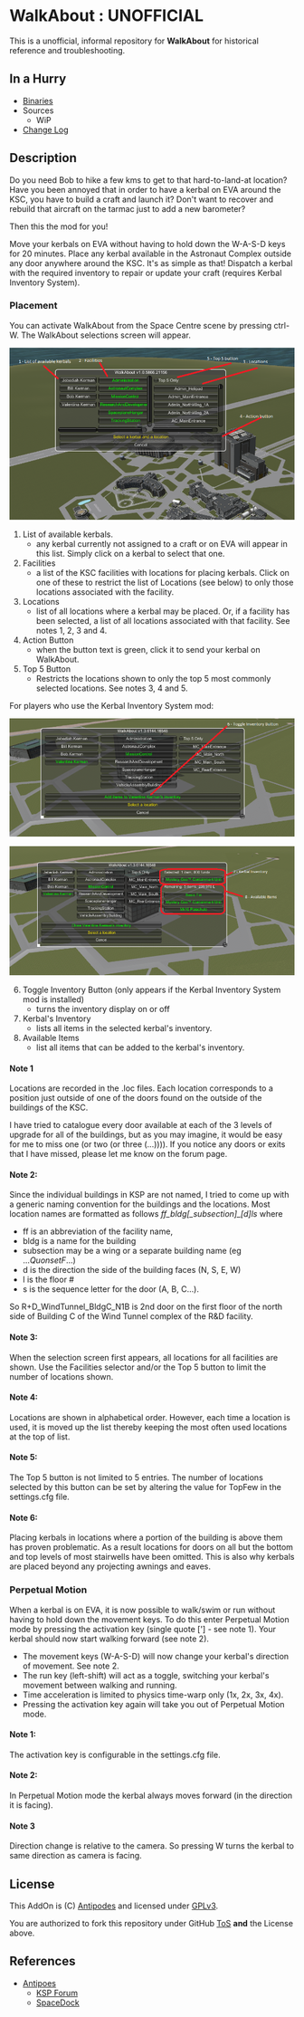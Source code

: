 # WalkAbout : UNOFFICIAL

This is a unofficial, informal repository for **WalkAbout** for historical reference and troubleshooting.


## In a Hurry
* [Binaries](https://github.com/net-lisias-ksph/WalkAbout/tree/Archive)
* Sources
	+ WiP
* [Change Log](./CHANGE_LOG.md)


## Description

Do you need Bob to hike a few kms to get to that hard-to-land-at location? Have you been annoyed that in order to have a kerbal on EVA around the KSC, you have to build a craft and launch it? Don't want to recover and rebuild that aircraft on the tarmac just to add a new barometer?

Then this the mod for you!

Move your kerbals on EVA without having to hold down the W-A-S-D keys for 20 minutes. Place any kerbal available in the Astronaut Complex outside any door anywhere around the KSC. It's as simple as that! Dispatch a kerbal with the required inventory to repair or update your craft (requires Kerbal Inventory System).

### Placement 

You can activate WalkAbout from the Space Centre scene by pressing ctrl-W. The WalkAbout selections screen will appear.

![](./PR_Material/rNElWa3.png)

1. List of available kerbals.
	* any kerbal currently not assigned to a craft or on EVA will appear in this list.  Simply click on a kerbal to select that one.
2. Facilities
	* a list of the KSC facilities with locations for placing kerbals.  Click on one of these to restrict the list of Locations (see below) to only those locations associated with the facility.
3. Locations
	* list of all locations where a kerbal may be placed. Or, if a facility has been selected, a list of all locations associated with that facility.  See notes 1, 2, 3 and 4.
4. Action Button
	* when the button text is green, click it to send your kerbal on WalkAbout.
5. Top 5 Button
	* Restricts the locations shown to only the top 5 most commonly selected locations.  See notes 3, 4 and 5.

For players who use the Kerbal Inventory System mod:

![](./PR_Material/LthL6Ll.png)

![](./PR_Material/WJ2nZpb.png)

6. Toggle Inventory Button (only appears if the Kerbal Inventory System mod is installed)
	* turns the inventory display on or off
7. Kerbal's Inventory
	* lists all items in the selected kerbal's inventory.
8. Available Items
	* list all items that can be added to the kerbal's inventory.

#### Note 1

Locations are recorded in the .loc files.  Each location corresponds to a position just outside of one of the doors found on the outside of the buildings of the KSC.  

I have tried to catalogue every door available at each of the 3 levels of upgrade for all of the buildings, but as you may imagine, it would be easy for me to miss one (or two (or three (...)))).  If you notice any doors or exits that I have missed, please let me know on the forum page.

#### Note 2:
Since the individual buildings in KSP are not named, I tried to come up with a generic naming convention for the buildings and the locations.  Most location names are formatted as follows *ff_bldg[\_subsection]\_[d]ls* where

* ff is an abbreviation of the facility name,
* bldg is a name for the building
* subsection may be a wing or a separate building name (eg ..._QuonsetF_...)
* d is the direction the side of the building faces (N, S, E, W)
* l is the floor #
* s is the sequence letter for the door (A, B, C...).

So R+D\_WindTunnel\_BldgC\_N1B is 2nd door on the first floor of the north side of Building C of the Wind Tunnel complex of the R&D facility.

#### Note 3:

When the selection screen first appears, all locations for all facilities are shown.  Use the Facilities selector and/or the Top 5 button to limit the number of locations shown.

#### Note 4:

Locations are shown in alphabetical order.  However, each time a location is used, it is moved up the list thereby keeping the most often used locations at the top of list.  

#### Note 5:

The Top 5 button is not limited to 5 entries.  The number of locations selected by this button can be set by altering the value for TopFew in the settings.cfg file.

#### Note 6:

Placing kerbals in locations where a portion of the building is above them has proven problematic. As a result locations for doors on all but the bottom and top levels of most stairwells have been omitted. This is also why kerbals are placed beyond any projecting awnings and eaves.

### Perpetual Motion

When a kerbal is on EVA, it is now possible to walk/swim or run without having to hold down the movement keys. To do this enter Perpetual Motion mode by pressing the activation key (single quote ['] - see note 1). Your kerbal should now start walking forward (see note 2).

* The movement keys (W-A-S-D) will now change your kerbal's direction of movement. See note 2.
* The run key (left-shift) will act as a toggle, switching your kerbal's movement between walking and running.
* Time acceleration is limited to physics time-warp only (1x, 2x, 3x, 4x).
* Pressing the activation key again will take you out of Perpetual Motion mode.

#### Note 1:

The﻿ activation key is configurable in the settings.cfg file.

#### Note 2:

In Perpetual Motion mode the kerbal always moves forward (in the direction it is facing).

#### Note 3

Direction change is relative to the camera. So pressing W turns the kerbal to same direction﻿ as camera is facing.


## License

This AddOn is (C) [Antipodes](https://forum.kerbalspaceprogram.com/index.php?/profile/157104-antipodes/) and licensed under [GPLv3](https://www.gnu.org/licenses/gpl-3.0.txt).

You are authorized to fork this repository under GitHub [ToS](https://help.github.com/articles/github-terms-of-service/) **and** the License above.


## References

* [Antipoes](https://forum.kerbalspaceprogram.com/index.php?/profile/157104-antipodes/)
	+ [KSP Forum](https://forum.kerbalspaceprogram.com/index.php?/topic/130575-13-walkabout-v171-17-07-2017/)
	+ [SpaceDock](https://www.spacedock.info/mod/228/WalkAbout)
